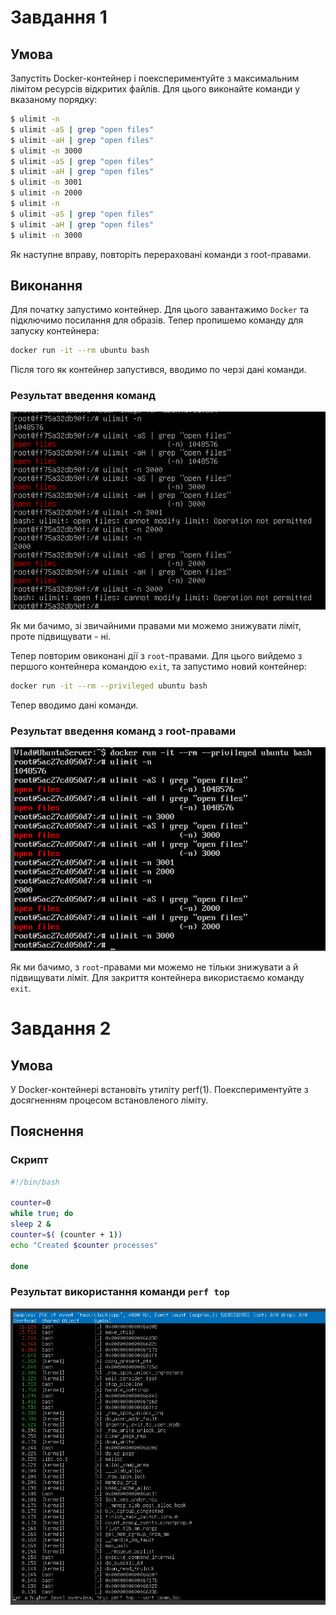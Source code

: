 # Завдання 1

## Умова

Запустіть Docker-контейнер і поекспериментуйте з максимальним лімітом ресурсів відкритих файлів. Для цього виконайте команди у вказаному порядку:

```bash
$ ulimit -n
$ ulimit -aS | grep "open files"
$ ulimit -aH | grep "open files"
$ ulimit -n 3000
$ ulimit -aS | grep "open files"
$ ulimit -aH | grep "open files"
$ ulimit -n 3001
$ ulimit -n 2000
$ ulimit -n
$ ulimit -aS | grep "open files"
$ ulimit -aH | grep "open files"
$ ulimit -n 3000
```

Як наступне вправу, повторіть перераховані команди з root-правами.

## Виконання

Для початку запустимо контейнер. Для цього завантажимо `Docker` та підключимо посилання для образів. Тепер пропишемо команду для запуску контейнера:

```bash
docker run -it --rm ubuntu bash
```

Після того як контейнер запустився, вводимо по черзі дані команди.

### Результат введення команд

![](task1/task1.png)

Як ми бачимо, зі звичайними правами ми можемо знижувати ліміт, проте підвищувати - ні.

Тепер повторим овиконані дії з `root`-правами. Для цього вийдемо з першого контейнера командою `exit`, та запустимо новий контейнер:

```bash
docker run -it --rm --privileged ubuntu bash
```

Тепер вводимо дані команди.

### Результат введення команд з root-правами

![](task1/task1_root.png)

Як ми бачимо, з `root`-правами ми можемо не тільки знижувати а й підвищувати ліміт. Для закриття контейнера використаємо команду `exit`.

# Завдання 2

## Умова

У Docker-контейнері встановіть утиліту perf(1). Поекспериментуйте з досягненням процесом встановленого ліміту.

## Пояснення

### Скрипт

```bash
#!/bin/bash

counter=0
while true; do
sleep 2 &
counter=$( (counter + 1))
echo "Created $counter processes"

done

```

### Результат використання команди `perf top`

![](task2/task2.png)
